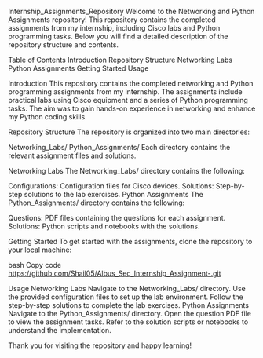 
Internship_Assignments_Repository
Welcome to the Networking and Python Assignments repository! This repository contains the completed assignments from my internship, including Cisco labs and Python programming tasks. Below you will find a detailed description of the repository structure and contents.

Table of Contents
Introduction
Repository Structure
Networking Labs
Python Assignments
Getting Started
Usage

Introduction
This repository contains the completed networking and Python programming assignments from my internship. The assignments include practical labs using Cisco equipment and a series of Python programming tasks. The aim was to gain hands-on experience in networking and enhance my Python coding skills.

Repository Structure
The repository is organized into two main directories:

Networking_Labs/
Python_Assignments/
Each directory contains the relevant assignment files and solutions.

Networking Labs
The Networking_Labs/ directory contains the following:

Configurations: Configuration files for Cisco devices.
Solutions: Step-by-step solutions to the lab exercises.
Python Assignments
The Python_Assignments/ directory contains the following:

Questions: PDF files containing the questions for each assignment.
Solutions: Python scripts and notebooks with the solutions.

Getting Started
To get started with the assignments, clone the repository to your local machine:

bash
Copy code
https://github.com/Shail05/Albus_Sec_Internship_Assignment-.git

Usage
Networking Labs
Navigate to the Networking_Labs/ directory.
Use the provided configuration files to set up the lab environment.
Follow the step-by-step solutions to complete the lab exercises.
Python Assignments
Navigate to the Python_Assignments/ directory.
Open the question PDF file to view the assignment tasks.
Refer to the solution scripts or notebooks to understand the implementation.

Thank you for visiting the repository and happy learning!

